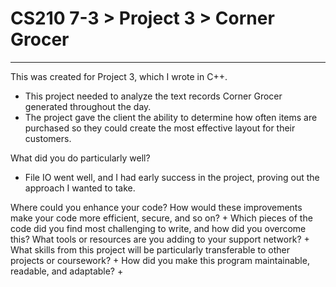 # CS210 7-3 > Project 3 > Corner Grocer
---
This was created for Project 3, which I wrote in C++.
+ This project needed to analyze the text records Corner Grocer generated throughout the day. 
+ The project gave the client the ability to determine how often items are purchased so they could create the most effective layout for their customers.

What did you do particularly well?
+ File IO went well, and I had early success in the project, proving out the approach I wanted to take.

Where could you enhance your code? How would these improvements make your code more efficient, secure, and so on?
+ 
Which pieces of the code did you find most challenging to write, and how did you overcome this? What tools or resources are you adding to your support network?
+ 
What skills from this project will be particularly transferable to other projects or coursework?
+ 
How did you make this program maintainable, readable, and adaptable?
+

